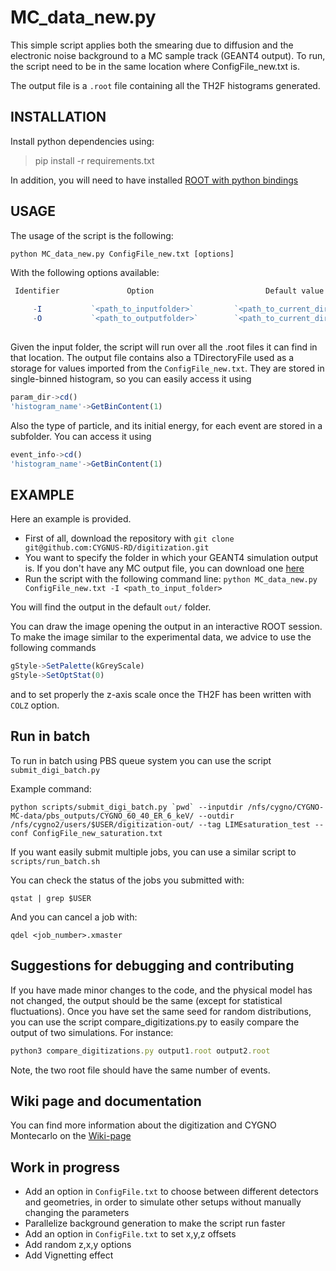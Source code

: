 MC_data_new.py
===============
This simple script applies both the smearing due to diffusion and the electronic noise background to a MC sample track (GEANT4 output).
To run, the script need to be in the same location where ConfigFile_new.txt is.

The output file is a `.root` file containing all the TH2F histograms generated.

INSTALLATION
------------
Install python dependencies using:

> pip install -r requirements.txt

In addition, you will need to have installed [ROOT with python bindings](https://root.cern/install/)

USAGE
-----
The usage of the script is the following:

`python MC_data_new.py ConfigFile_new.txt [options]`

With the following options available:

```Javascript
 Identifier               Option                         Default value
 
     -I           `<path_to_inputfolder>`         `<path_to_current_directory>+src/`
     -O           `<path_to_outputfolder>`        `<path_to_current_directory>+out/`
     
```
Given the input folder, the script will run over all the .root files it can find in that location.
The output file contains also a TDirectoryFile used as a storage for values imported from the `ConfigFile_new.txt`. They are stored in single-binned histogram, so you can easily access it using
```Javascript
param_dir->cd()
'histogram_name'->GetBinContent(1)
```
Also the type of particle, and its initial energy, for each event are stored in a subfolder. You can access it using

```Javascript
event_info->cd()
'histogram_name'->GetBinContent(1)
```

EXAMPLE
--------
Here an example is provided.

+ First of all, download the repository with `git clone git@github.com:CYGNUS-RD/digitization.git`
+ You want to specify the folder in which your GEANT4 simulation output is. If you don't have any MC output file, you can download one [here](https://drive.google.com/open?id=1hut-cRycXGwYfO5eJLUXaKKzAwQU_i0p)
+ Run the script with the following command line: `python MC_data_new.py ConfigFile_new.txt -I <path_to_input_folder>`

You will find the output in the default `out/` folder.

You can draw the image opening the output in an interactive ROOT session. To make the image similar to the experimental data, we advice to use the following commands

```Javascript
gStyle->SetPalette(kGreyScale)
gStyle->SetOptStat(0)
```
and to set properly the z-axis scale once the TH2F has been written with `COLZ` option.

Run in batch
-------------
To run in batch using PBS queue system you can use the script `submit_digi_batch.py`

Example command:

```
python scripts/submit_digi_batch.py `pwd` --inputdir /nfs/cygno/CYGNO-MC-data/pbs_outputs/CYGNO_60_40_ER_6_keV/ --outdir /nfs/cygno2/users/$USER/digitization-out/ --tag LIMEsaturation_test --conf ConfigFile_new_saturation.txt
```
If you want easily submit multiple jobs, you can use a similar script to `scripts/run_batch.sh` 

You can check the status of the jobs you submitted with:

```
qstat | grep $USER
```

And you can cancel a job with:

```
qdel <job_number>.xmaster
```

Suggestions for debugging and contributing
------------
If you have made minor changes to the code, and the physical model has not changed, the output should be the same (except for statistical fluctuations). 
Once you have set the same seed for random distributions, you can use the script compare_digitizations.py to easily compare the output of two simulations. For instance: 

```Javascript
python3 compare_digitizations.py output1.root output2.root
```

Note, the two root file should have the same number of events.

Wiki page and documentation
------------
You can find more information about the digitization and CYGNO Montecarlo on the [Wiki-page](https://github.com/CYGNUS-RD/WIKI-documentation/wiki/Digitization) 


Work in progress
------------
+ Add an option in `ConfigFile.txt` to choose between different detectors and geometries, in order to simulate other setups without manually changing the parameters
+ Parallelize background generation to make the script run faster
+ Add an option in `ConfigFile.txt` to set x,y,z offsets
+ Add random z,x,y options
+ Add Vignetting effect
